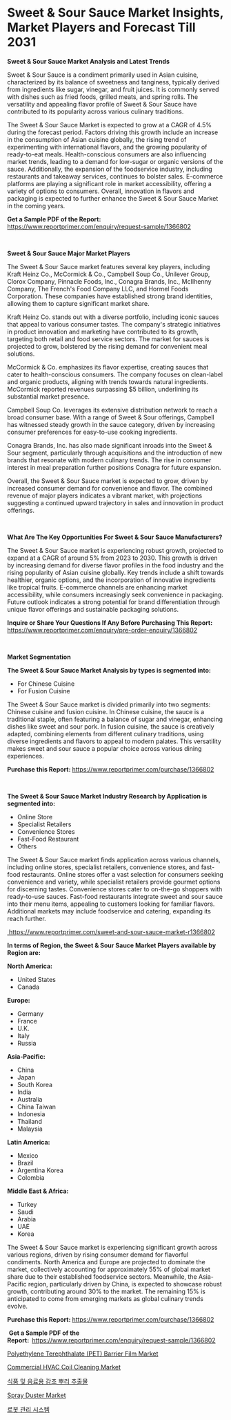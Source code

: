 <p><h1>Sweet & Sour Sauce Market Insights, Market Players and Forecast Till 2031</h1></p><p><strong>Sweet & Sour Sauce Market Analysis and Latest Trends</strong></p>
<p><p>Sweet & Sour Sauce is a condiment primarily used in Asian cuisine, characterized by its balance of sweetness and tanginess, typically derived from ingredients like sugar, vinegar, and fruit juices. It is commonly served with dishes such as fried foods, grilled meats, and spring rolls. The versatility and appealing flavor profile of Sweet & Sour Sauce have contributed to its popularity across various culinary traditions.</p><p>The Sweet & Sour Sauce Market is expected to grow at a CAGR of 4.5% during the forecast period. Factors driving this growth include an increase in the consumption of Asian cuisine globally, the rising trend of experimenting with international flavors, and the growing popularity of ready-to-eat meals. Health-conscious consumers are also influencing market trends, leading to a demand for low-sugar or organic versions of the sauce. Additionally, the expansion of the foodservice industry, including restaurants and takeaway services, continues to bolster sales. E-commerce platforms are playing a significant role in market accessibility, offering a variety of options to consumers. Overall, innovation in flavors and packaging is expected to further enhance the Sweet & Sour Sauce Market in the coming years.</p></p>
<p><strong>Get a Sample PDF of the Report:&nbsp;</strong> <a href="https://www.reportprimer.com/enquiry/request-sample/1366802">https://www.reportprimer.com/enquiry/request-sample/1366802</a></p>
<p>&nbsp;</p>
<p><strong>Sweet & Sour Sauce Major Market Players</strong></p>
<p><p>The Sweet & Sour Sauce market features several key players, including Kraft Heinz Co., McCormick & Co., Campbell Soup Co., Unilever Group, Clorox Company, Pinnacle Foods, Inc., Conagra Brands, Inc., McIlhenny Company, The French's Food Company LLC, and Hormel Foods Corporation. These companies have established strong brand identities, allowing them to capture significant market share.</p><p>Kraft Heinz Co. stands out with a diverse portfolio, including iconic sauces that appeal to various consumer tastes. The company's strategic initiatives in product innovation and marketing have contributed to its growth, targeting both retail and food service sectors. The market for sauces is projected to grow, bolstered by the rising demand for convenient meal solutions.</p><p>McCormick & Co. emphasizes its flavor expertise, creating sauces that cater to health-conscious consumers. The company focuses on clean-label and organic products, aligning with trends towards natural ingredients. McCormick reported revenues surpassing $5 billion, underlining its substantial market presence.</p><p>Campbell Soup Co. leverages its extensive distribution network to reach a broad consumer base. With a range of Sweet & Sour offerings, Campbell has witnessed steady growth in the sauce category, driven by increasing consumer preferences for easy-to-use cooking ingredients.</p><p>Conagra Brands, Inc. has also made significant inroads into the Sweet & Sour segment, particularly through acquisitions and the introduction of new brands that resonate with modern culinary trends. The rise in consumer interest in meal preparation further positions Conagra for future expansion.</p><p>Overall, the Sweet & Sour Sauce market is expected to grow, driven by increased consumer demand for convenience and flavor. The combined revenue of major players indicates a vibrant market, with projections suggesting a continued upward trajectory in sales and innovation in product offerings.</p></p>
<p>&nbsp;</p>
<p><strong>What Are The Key Opportunities For Sweet & Sour Sauce Manufacturers?</strong></p>
<p><p>The Sweet & Sour Sauce market is experiencing robust growth, projected to expand at a CAGR of around 5% from 2023 to 2030. This growth is driven by increasing demand for diverse flavor profiles in the food industry and the rising popularity of Asian cuisine globally. Key trends include a shift towards healthier, organic options, and the incorporation of innovative ingredients like tropical fruits. E-commerce channels are enhancing market accessibility, while consumers increasingly seek convenience in packaging. Future outlook indicates a strong potential for brand differentiation through unique flavor offerings and sustainable packaging solutions.</p></p>
<p><strong>Inquire or Share Your Questions If Any Before Purchasing This Report:</strong> <a href="https://www.reportprimer.com/enquiry/pre-order-enquiry/1366802">https://www.reportprimer.com/enquiry/pre-order-enquiry/1366802</a></p>
<p>&nbsp;</p>
<p><strong>Market Segmentation</strong></p>
<p><strong>The Sweet & Sour Sauce Market Analysis by types is segmented into:</strong></p>
<p><ul><li>For Chinese Cuisine</li><li>For Fusion Cuisine</li></ul></p>
<p><p>The Sweet & Sour Sauce market is divided primarily into two segments: Chinese cuisine and fusion cuisine. In Chinese cuisine, the sauce is a traditional staple, often featuring a balance of sugar and vinegar, enhancing dishes like sweet and sour pork. In fusion cuisine, the sauce is creatively adapted, combining elements from different culinary traditions, using diverse ingredients and flavors to appeal to modern palates. This versatility makes sweet and sour sauce a popular choice across various dining experiences.</p></p>
<p><strong>Purchase this Report:&nbsp;</strong><a href="https://www.reportprimer.com/purchase/1366802">https://www.reportprimer.com/purchase/1366802</a></p>
<p>&nbsp;</p>
<p><strong>The Sweet & Sour Sauce Market Industry Research by Application is segmented into:</strong></p>
<p><ul><li>Online Store</li><li>Specialist Retailers</li><li>Convenience Stores</li><li>Fast-Food Restaurant</li><li>Others</li></ul></p>
<p><p>The Sweet & Sour Sauce market finds application across various channels, including online stores, specialist retailers, convenience stores, and fast-food restaurants. Online stores offer a vast selection for consumers seeking convenience and variety, while specialist retailers provide gourmet options for discerning tastes. Convenience stores cater to on-the-go shoppers with ready-to-use sauces. Fast-food restaurants integrate sweet and sour sauce into their menu items, appealing to customers looking for familiar flavors. Additional markets may include foodservice and catering, expanding its reach further.</p></p>
<p><a href="https://www.reportprimer.com/sweet-and-sour-sauce-market-r1366802">&nbsp;https://www.reportprimer.com/sweet-and-sour-sauce-market-r1366802</a></p>
<p><strong>In terms of Region, the Sweet & Sour Sauce Market Players available by Region are:</strong></p>
<p>
    <p> <strong> North America: </strong>
        <ul>
            <li>United States</li>
            <li>Canada</li>
        </ul>
        </p> 
    <p> <strong> Europe: </strong>
        <ul>
            <li>Germany</li>
            <li>France</li>
            <li>U.K.</li>
            <li>Italy</li>
            <li>Russia</li>
        </ul>
        </p> 
    <p> <strong> Asia-Pacific: </strong>
        <ul>
            <li>China</li>
            <li>Japan</li>
            <li>South Korea</li>
            <li>India</li>
            <li>Australia</li>
            <li>China Taiwan</li>
            <li>Indonesia</li>
            <li>Thailand</li>
            <li>Malaysia</li>
        </ul>
        </p> 
    <p> <strong> Latin America: </strong>
        <ul>
            <li>Mexico</li>
            <li>Brazil</li>
            <li>Argentina Korea</li>
            <li>Colombia</li>
        </ul>
        </p> 
    <p> <strong> Middle East & Africa: </strong>
        <ul>
            <li>Turkey</li>
            <li>Saudi</li>
            <li>Arabia</li>
            <li>UAE</li>
            <li>Korea</li>
        </ul>
    </p>
    </p>
<p><p>The Sweet & Sour Sauce market is experiencing significant growth across various regions, driven by rising consumer demand for flavorful condiments. North America and Europe are projected to dominate the market, collectively accounting for approximately 55% of global market share due to their established foodservice sectors. Meanwhile, the Asia-Pacific region, particularly driven by China, is expected to showcase robust growth, contributing around 30% to the market. The remaining 15% is anticipated to come from emerging markets as global culinary trends evolve.</p></p>
<p><strong>Purchase this Report: </strong><a href="https://www.reportprimer.com/purchase/1366802">https://www.reportprimer.com/purchase/1366802</a></p>
<p>&nbsp;<strong>Get a Sample PDF of the Report:&nbsp;&nbsp;</strong><a href="https://www.reportprimer.com/enquiry/request-sample/1366802">https://www.reportprimer.com/enquiry/request-sample/1366802</a></p>
<p><strong></strong></p>
<p><p><a href="https://issuu.com/reportprime-2/docs/polyethylene-terephthalate-pet-barr_81cfeebbe7de8d">Polyethylene Terephthalate (PET) Barrier Film Market</a></p><p><a href="https://www.linkedin.com/pulse/commercial-hvac-coil-cleaning-market-size-share-analysis--hkdhc?trackingId=GRDTfwFwRVq18yATQXvXog%3D%3D">Commercial HVAC Coil Cleaning Market</a></p><p><a href="https://medium.com/@laurance99/2024%EB%85%84%EB%B6%80%ED%84%B0-2031%EB%85%84%EA%B9%8C%EC%A7%80%EC%9D%98-%ED%8A%B8%EB%A0%8C%EB%93%9C%EC%97%90%EC%84%9C-%EC%A0%84%EB%9E%B5%EA%B9%8C%EC%A7%80-%EC%8B%9D%EC%9D%8C%EB%A3%8C-%EC%8B%9C%EC%9E%A5%EC%9D%84-%EC%9C%84%ED%95%9C-%EA%B8%80%EB%A1%9C%EB%B2%8C-%EA%B0%90%EC%B4%88-%EB%BF%8C%EB%A6%AC-%EC%B6%94%EC%B6%9C%EB%AC%BC-%ED%83%90%EC%83%89-4120ee699f7c">식품 및 음료용 감초 뿌리 추출물</a></p><p><a href="https://www.linkedin.com/pulse/how-spray-duster-market-evolve-growth-analysis-year-2024--bhqwc?trackingId=ji7iGeqYSG2rpWcKK2fSuw%3D%3D">Spray Duster Market</a></p><p><a href="https://medium.com/@laurance99/%EA%B8%80%EB%A1%9C%EB%B2%8C-%EB%A1%9C%EB%B4%87-%EA%B4%80%EB%A6%AC-%EC%8B%9C%EC%8A%A4%ED%85%9C-%EC%8B%9C%EC%9E%A5-%EA%B8%B0%ED%9A%8C-%EB%B0%8F-%EC%8B%9C%EC%9E%A5-%EB%8F%84%EC%A0%84-%EA%B3%BC%EC%A0%9C-2024-2031-8e229cc0274c?postPublishedType=repub">로봇 관리 시스템</a></p></p>